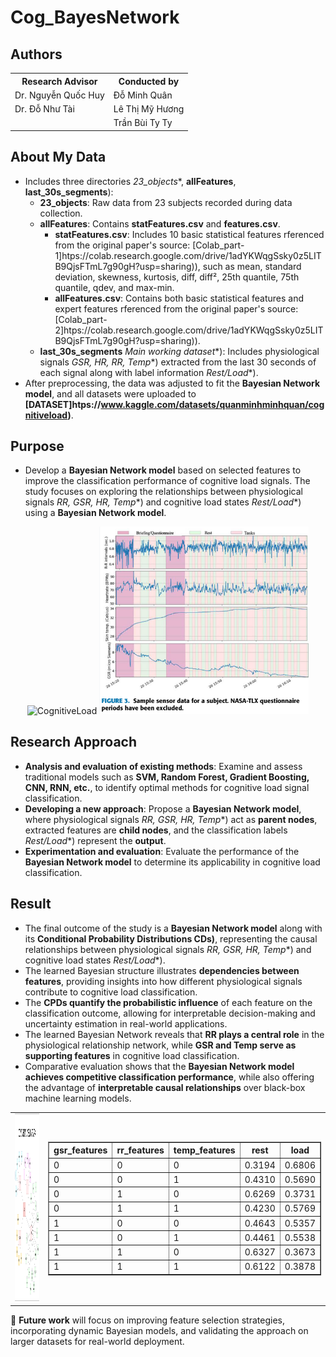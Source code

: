 # **Cog_BayesNetwork**  
## Authors
<table>
  <tr>
    <th>Research Advisor</th>
    <th>Conducted by</th>
  </tr>
  <tr>
    <td>Dr. Nguyễn Quốc Huy</td>
    <td>Đỗ Minh Quân</td>
  </tr>
  <tr>
    <td>Dr. Đỗ Như Tài</td>
    <td>Lê Thị Mỹ Hương</td>
  </tr>
  <tr>
    <td></td>
    <td>Trần Bùi Ty Ty</td>
  </tr>
</table>

## **About My Data**  
- Includes three directories *23_objects**, **allFeatures**, **last_30s_segments**):  
  + **23_objects**: Raw data from 23 subjects recorded during data collection.  
  + **allFeatures**: Contains **statFeatures.csv** and **features.csv**.  
    - **statFeatures.csv**: Includes 10 basic statistical features rferenced from the original paper's source: [Colab_part-1]htps://colab.research.google.com/drive/1adYKWqgSsky0z5LITB9QjsFTmL7g90gH?usp=sharing)), such as mean, standard deviation, skewness, kurtosis, diff, diff², 25th quantile, 75th quantile, qdev, and max-min.  
    - **allFeatures.csv**: Contains both basic statistical features and expert features rferenced from the original paper's source: [Colab_part-2]htps://colab.research.google.com/drive/1adYKWqgSsky0z5LITB9QjsFTmL7g90gH?usp=sharing)).  
  + **last_30s_segments** *Main working dataset**): Includes physiological signals *GSR, HR, RR, Temp**) extracted from the last 30 seconds of each signal along with label information *Rest/Load**).  
- After preprocessing, the data was adjusted to fit the **Bayesian Network model**, and all datasets were uploaded to **[DATASET]htps://www.kaggle.com/datasets/quanminhminhquan/cognitiveload)**.  

## **Purpose**  
- Develop a **Bayesian Network model** based on selected features to improve the classification performance of cognitive load signals. The study focuses on exploring the relationships between physiological signals *RR, GSR, HR, Temp**) and cognitive load states *Rest/Load**) using a  **Bayesian Network model**.  

<div style="text-align: center;">
  <img src="https://learningpartnership.s3.amazonaws.com/uploads/asset_image/2_299.jpg" alt="CognitiveLoad" width="400"/>
  <img src="img/signal.png" alt="Signal" width="335"/>
</div>  

## **Research Approach**  
  + **Analysis and evaluation of existing methods**: Examine and assess traditional models such as **SVM, Random Forest, Gradient Boosting, CNN, RNN, etc.**, to identify optimal methods for cognitive load signal classification.  
  + **Developing a new approach**: Propose a **Bayesian Network model**, where physiological signals *RR, GSR, HR, Temp**) act as **parent nodes**, extracted features are **child nodes**, and the classification labels *Rest/Load**) represent the **output**.  
  + **Experimentation and evaluation**: Evaluate the performance of the **Bayesian Network model** to determine its applicability in cognitive load classification.  

## **Result**  
- The final outcome of the study is a **Bayesian Network model** along with its **Conditional Probability Distributions CDs)**, representing the causal relationships between physiological signals *RR, GSR, HR, Temp**) and cognitive load states *Rest/Load**).  
- The learned Bayesian structure illustrates **dependencies between features**, providing insights into how different physiological signals contribute to cognitive load classification.  
- The **CPDs quantify the probabilistic influence** of each feature on the classification outcome, allowing for interpretable decision-making and uncertainty estimation in real-world applications.  
- The learned Bayesian Network reveals that **RR plays a central role** in the physiological relationship network, while **GSR and Temp serve as supporting features** in cognitive load classification.  
- Comparative evaluation shows that the **Bayesian Network model achieves competitive classification performance**, while also offering the advantage of **interpretable causal relationships** over black-box machine learning models.  
<table>
  <tr>
    <td>
      <img src="img/DAG.png" alt="DAG BN" width="500" height="300"/>
    </td>
    <td>
      <table border="1"  width="150">
        <tr> 
          <th>gsr_features</th>
          <th>rr_features</th>
          <th>temp_features</th>
          <th>rest</th>
          <th>load</th>
        </tr>
        <tr>
          <td>0</td> <td>0</td> <td>0</td> <td>0.3194</td> <td>0.6806</td> 
        </tr>
        <tr>
          <td>0</td> <td>0</td> <td>1</td> <td>0.4310</td> <td>0.5690</td> 
        </tr>
        <tr>
          <td>0</td> <td>1</td> <td>0</td> <td>0.6269</td> <td>0.3731</td> 
        </tr>
        <tr>
          <td>0</td> <td>1</td> <td>1</td> <td>0.4230</td> <td>0.5769</td> 
        </tr>
        <tr>
          <td>1</td> <td>0</td> <td>0</td> <td>0.4643</td> <td>0.5357</td> 
        </tr>
        <tr>
          <td>1</td> <td>0</td> <td>1</td> <td>0.4461</td> <td>0.5538</td> 
        </tr>
        <tr>
          <td>1</td> <td>1</td> <td>0</td> <td>0.6327</td> <td>0.3673</td> 
        </tr>
        <tr>
          <td>1</td> <td>1</td> <td>1</td> <td>0.6122</td> <td>0.3878</td> 
        </tr>
      </table>
    </td>
  </tr>
</table>

🚀 **Future work** will focus on improving feature selection strategies, incorporating dynamic Bayesian models, and validating the approach on larger datasets for real-world deployment.
